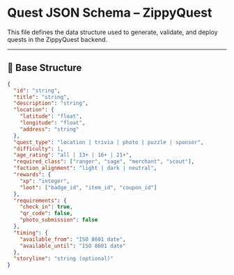 # Quest JSON Schema – ZippyQuest

This file defines the data structure used to generate, validate, and deploy quests in the ZippyQuest backend.

---

## 🧱 Base Structure

```json
{
  "id": "string",
  "title": "string",
  "description": "string",
  "location": {
    "latitude": "float",
    "longitude": "float",
    "address": "string"
  },
  "quest_type": "location | trivia | photo | puzzle | sponsor",
  "difficulty": 1,
  "age_rating": "all | 13+ | 16+ | 21+",
  "required_class": ["ranger", "sage", "merchant", "scout"],
  "faction_alignment": "light | dark | neutral",
  "rewards": {
    "xp": "integer",
    "loot": ["badge_id", "item_id", "coupon_id"]
  },
  "requirements": {
    "check_in": true,
    "qr_code": false,
    "photo_submission": false
  },
  "timing": {
    "available_from": "ISO 8601 date",
    "available_until": "ISO 8601 date"
  },
  "storyline": "string (optional)"
}
